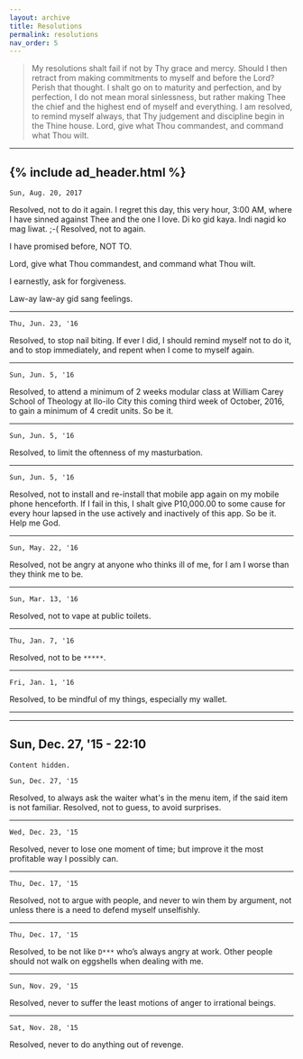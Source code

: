 ```yaml
---
layout: archive
title: Resolutions
permalink: resolutions
nav_order: 5
---
```


> My resolutions shalt fail if not by Thy grace and mercy.  Should I then retract from making commitments to myself and before the Lord?  Perish that thought.  I shalt go on to maturity and perfection, and by perfection, I do not mean moral sinlessness, but rather making Thee the chief and the highest end of myself and everything.  I am resolved, to remind myself always, that Thy judgement and discipline begin in the Thine house.  Lord, give what Thou commandest, and command what Thou wilt.

---
{% include ad_header.html %}
---

~~~
Sun, Aug. 20, 2017
~~~
Resolved, not to do it again. I regret this day, this very hour, 3:00 AM, where I have sinned against Thee and the one I love. Di ko gid kaya. Indi nagid ko mag liwat. ;-(
Resolved, not to again.

I have promised before, NOT TO.

Lord, give what Thou commandest, and command what Thou wilt.

I earnestly, ask for forgiveness.

Law-ay law-ay gid sang feelings.

---

~~~
Thu, Jun. 23, '16
~~~
Resolved, to stop nail biting. If ever I did, I should remind myself not to do it, and to stop immediately, and repent when I come to myself again.

---

~~~
Sun, Jun. 5, '16
~~~
Resolved, to attend a minimum of 2 weeks modular class at William Carey School of Theology at Ilo-ilo City this coming third week of October, 2016, to gain a minimum of 4 credit units. So be it.

---

~~~
Sun, Jun. 5, '16
~~~
Resolved, to limit the oftenness of my masturbation.

---

~~~
Sun, Jun. 5, '16
~~~
Resolved, not to install and re-install that mobile app again on my mobile phone henceforth. If I fail in this, I shalt give P10,000.00 to some cause for every hour lapsed in the use actively and inactively of this app. So be it. Help me God.

---

~~~
Sun, May. 22, '16
~~~
Resolved, not be angry at anyone who thinks ill of me, for I am I worse than they think me to be.

---

~~~
Sun, Mar. 13, '16
~~~
Resolved, not to vape at public toilets.

---

~~~
Thu, Jan. 7, '16
~~~
Resolved, not to be `*****`.

---

~~~
Fri, Jan. 1, '16
~~~
Resolved, to be mindful of my things, especially my wallet.

---

---
Sun, Dec. 27, '15 - 22:10
---
```
Content hidden.
```
[//]: # (Resolved, not to do any travel itineraries anymore with friends.)

~~~
Sun, Dec. 27, '15
~~~
Resolved, to always ask the waiter what's in the menu item, if the said item is not familiar. Resolved, not to guess, to avoid surprises.

---

~~~
Wed, Dec. 23, '15
~~~
Resolved, never to lose one moment of time; but improve it the most profitable way I possibly can.

---

~~~
Thu, Dec. 17, '15
~~~
Resolved, not to argue with people, and never to win them by argument, not unless there is a need to defend myself unselfishly.

---

~~~
Thu, Dec. 17, '15
~~~
Resolved, to be not like `D***` who’s always angry at work. Other people should not walk on eggshells when dealing with me.

---

~~~
Sun, Nov. 29, '15
~~~
Resolved, never to suffer the least motions of anger to irrational beings.

---

~~~
Sat, Nov. 28, '15
~~~
Resolved, never to do anything out of revenge.
